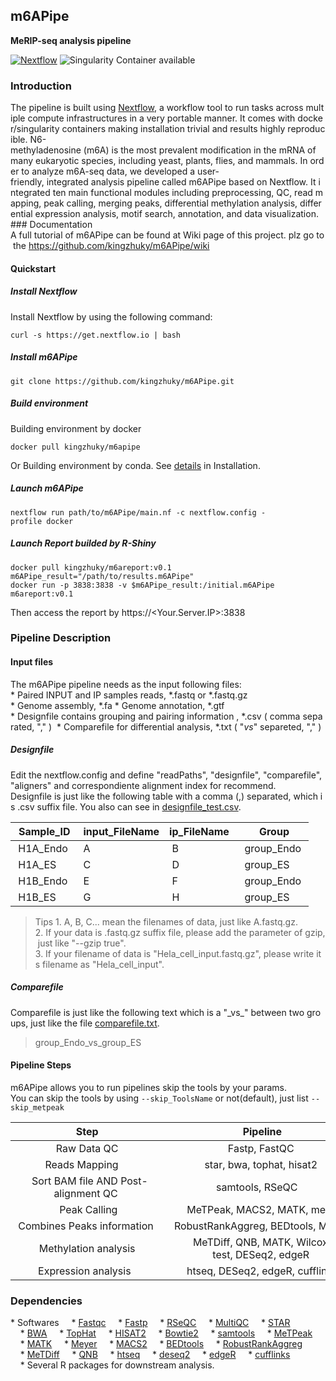 ## m6APipe
**MeRIP-seq analysis pipeline**

[![Nextflow](https://img.shields.io/badge/nextflow-%E2%89%A50.32.0-brightgreen.svg)](https://www.nextflow.io/)
![Singularity Container available](https://img.shields.io/badge/singularity-available-7E4C74.svg)
### Introduction
The pipeline is built using [Nextflow](https://www.nextflow.io), a workflow tool to run tasks across multiple compute infrastructures in a very portable manner. It comes with docker/singularity containers making installation trivial and results highly reproducible. N6-methyladenosine (m6A) is the most prevalent modification in the mRNA of many eukaryotic species, including yeast, plants, flies, and mammals. In order to analyze m6A-seq data, we developed a user-friendly, integrated analysis pipeline called m6APipe based on Nextflow. It integrated ten main functional modules including preprocessing, QC, read mapping, peak calling, merging peaks, differential methylation analysis, differential expression analysis, motif search, annotation, and data visualization. 
### Documentation   
A full tutorial of m6APipe can be found at Wiki page of this project. plz go to the https://github.com/kingzhuky/m6APipe/wiki
#### Quickstart
##### Install Nextflow
Install Nextflow by using the following command:
```
curl -s https://get.nextflow.io | bash 
```
##### Install m6APipe
```
git clone https://github.com/kingzhuky/m6APipe.git
```
##### Build environment
Building environment by docker
```
docker pull kingzhuky/m6apipe
```
Or Building environment by conda. See [details](https://github.com/kingzhuky/m6APipe/wiki/Installation) in Installation.
##### Launch m6APipe
```
nextflow run path/to/m6APipe/main.nf -c nextflow.config -profile docker
```
##### Launch Report builded by R-Shiny
```
docker pull kingzhuky/m6areport:v0.1
m6APipe_result="/path/to/results.m6APipe"
docker run -p 3838:3838 -v $m6APipe_result:/initial.m6APipe m6areport:v0.1
```
Then access the report by https://<Your.Server.IP>:3838

### Pipeline Description
#### Input files
The m6APipe pipeline needs as the input following files:
* Paired INPUT and IP samples reads, *.fastq or *.fastq.gz
* Genome assembly, *.fa
* Genome annotation, *.gtf
* Designfile contains grouping and pairing information , *.csv ( comma separated, "," ) 
* Comparefile for differential analysis, *.txt ( "_vs_" separeted, "," ) 

##### Designfile
Edit the nextflow.config and define "readPaths", "designfile", "comparefile", "aligners" and correspondiente alignment index for recommend.
Designfile is just like the following table with a comma (,) separated, which is .csv suffix file. You also can see in [designfile_test.csv]( https://github.com/kingzhuky/m6APipe/blob/master/test_data/designfile_test.csv).


| Sample_ID| input_FileName | ip_FileName |  Group |
| --- | --- | --- | --- |
| H1A_Endo | A | B | group_Endo |
| H1A_ES | C | D | group_ES |
| H1B_Endo | E | F | group_Endo |
| H1B_ES | G | H | group_ES |

>Tips
>1. A, B, C... mean the filenames of data, just like A.fastq.gz.
>2. If your data is .fastq.gz suffix file, please add the parameter of gzip, just like "--gzip true".
>3. If your filename of data is "Hela_cell_input.fastq.gz", please write its filename as "Hela_cell_input".

##### Comparefile
Comparefile is just like the following text which is a "\_vs\_" between two groups, just like the file [comparefile.txt](
https://github.com/kingzhuky/m6APipe/blob/master/test_data/comparefile.txt). 
>group_Endo_vs_group_ES
#### Pipeline Steps
m6APipe allows you to run pipelines skip the tools by your params.
You can skip the tools by using `--skip_ToolsName` or not(default), just list `--skip_metpeak`


| Step  | Pipeline |  Mode Parameter | Selection|
| :-: | :-: | :-: | :-: |
| Raw Data QC  | Fastp, FastQC  |-|-|
| Reads Mapping      | star, bwa, tophat, hisat2  |aligners|"star" OR "bwa" OR "tophat2" OR "hisat2" OR "none"|
| Sort BAM file AND Post-alignment QC  | samtools, RSeQC     |-|-|
| Peak Calling | MeTPeak, MACS2, MATK, meyer|peakCalling_mode |"group" OR "independence"|
| Combines Peaks information   | RobustRankAggreg, BEDtools, MSPC  |peakMerged_mode |"rank" OR "macs2" OR "MATK" OR "metpeak" OR "mspc"|
| Methylation analysis  | MeTDiff, QNB, MATK, Wilcox-test, DESeq2, edgeR |methylation_analysis_mode|"MATK" OR "QNB" OR "Wilcox-test" OR "MeTDiff" OR "edgeR" OR "DESeq2"|
| Expression analysis    | htseq, DESeq2, edgeR, cufflinks |expression_analysis_mode |"DESeq2" OR "edgeR" OR "none"|

### Dependencies
* Softwares
    * [Fastqc](http://www.bioinformatics.babraham.ac.uk/projects/fastqc/)
    * [Fastp](https://github.com/OpenGene/fastp)
    * [RSeQC](http://rseqc.sourceforge.net/)
    * [MultiQC](https://multiqc.info/)
    * [STAR](https://github.com/alexdobin/STAR)
    * [BWA](https://github.com/lh3/bwa)
    * [TopHat](https://ccb.jhu.edu/software/tophat/)
    * [HISAT2](https://ccb.jhu.edu/software/hisat2/)
    * [Bowtie2](https://github.com/BenLangmead/bowtie2)
    * [samtools](http://www.htslib.org/)
    * [MeTPeak](https://github.com/compgenomics/MeTPeak)
    * [MATK](http://matk.renlab.org)
    * [Meyer]()
    * [MACS2](https://github.com/taoliu/MACS)
    * [BEDtools](https://bedtools.readthedocs.io/en/latest/index.html)
    * [RobustRankAggreg](https://cran.r-project.org/web/packages/RobustRankAggreg/index.html)
    * [MeTDiff](https://github.com/compgenomics/MeTDiff)
    * [QNB](https://cran.r-project.org/src/contrib/Archive/QNB/)
    * [htseq](https://github.com/simon-anders/htseq)
    * [deseq2](http://bioconductor.org/packages/DESeq2/)
    * [edgeR](http://bioconductor.org/packages/edgeR/)
    * [cufflinks](http://cole-trapnell-lab.github.io/cufflinks/)
    * Several R packages for downstream analysis.

